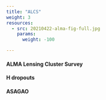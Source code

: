 ```yaml
---
title: "ALCS"
weight: 3
resources:
  - src: 20210422-alma-fig-full.jpg
    params:
      weight: -100

---
```


#### ALMA Lensing Cluster Survey

#### H dropouts

#### ASAGAO

